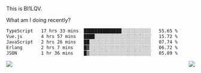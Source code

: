 This is BI1LQV.

What am I doing recently?

<!--START_SECTION:waka-->

```txt
TypeScript   17 hrs 33 mins  ██████████████░░░░░░░░░░░   55.65 %
Vue.js       4 hrs 57 mins   ████░░░░░░░░░░░░░░░░░░░░░   15.72 %
JavaScript   2 hrs 26 mins   ██░░░░░░░░░░░░░░░░░░░░░░░   07.74 %
Erlang       2 hrs 7 mins    █▓░░░░░░░░░░░░░░░░░░░░░░░   06.72 %
JSON         1 hr 36 mins    █▒░░░░░░░░░░░░░░░░░░░░░░░   05.09 %
```

<!--END_SECTION:waka-->
<img align="right" src="https://github-readme-stats.vercel.app/api?username=bi1lqv&show_icons=true&count_private=true">

<img src="https://metrics.lecoq.io/bi1lqv?template=classic&base.activity=0&base.community=0&base.repositories=0&base.metadata=0&isocalendar=1&base=header%2C%20activity%2C%20community%2C%20repositories%2C%20metadata&base.indepth=false&base.hireable=false&isocalendar=false&isocalendar.duration=full-year&config.timezone=Asia%2FShanghai">
